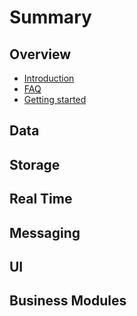# Summary

## Overview

* [Introduction](README.md)
* [FAQ](faq.md)
* [Getting started](start.md)

## Data

## Storage

## Real Time

## Messaging 

## UI

## Business Modules



